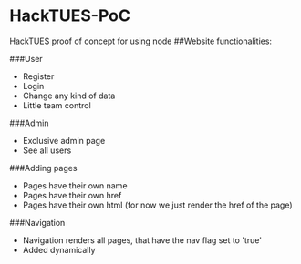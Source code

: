 # HackTUES-PoC
HackTUES proof of concept for using node
##Website functionalities:

###User
  - Register
  - Login
  - Change any kind of data
  - Little team control
  
###Admin
  - Exclusive admin page
  - See all users
  
###Adding pages
  - Pages have their own name
  - Pages have their own href
  - Pages have their own html (for now we just render the href of the page)

###Navigation
  - Navigation renders all pages, that have the nav flag set to 'true'
  - Added dynamically
